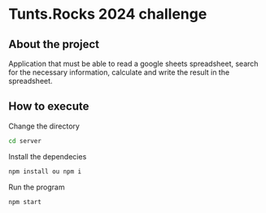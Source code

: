 # Tunts.Rocks 2024 challenge

## About the project

Application that must be able to read a google sheets spreadsheet, search for the necessary information, calculate and write the result in the spreadsheet.

## How to execute

Change the directory
```bash
cd server
```

Install the dependecies

```bash
npm install ou npm i
```

Run the program
```bash
npm start
```
